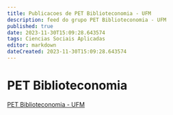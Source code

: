 ```yaml
---
title: Publicacoes de PET Biblioteconomia - UFM 
description: feed do grupo PET Biblioteconomia - UFM
published: true
date: 2023-11-30T15:09:28.643574
tags: Ciencias Sociais Aplicadas
editor: markdown
dateCreated: 2023-11-30T15:09:28.643574
---
```


# PET Biblioteconomia
[PET Biblioteconomia - UFM](/grupo/113PETBiblioteconomiaUFM.md)